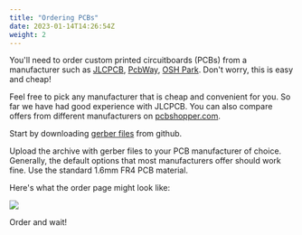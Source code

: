 ```yaml
---
title: "Ordering PCBs"
date: 2023-01-14T14:26:54Z
weight: 2
---
```


You'll need to order custom printed circuitboards (PCBs) from a manufacturer such as [JLCPCB](http://jlcpcb.com), [PcbWay](https://www.pcbway.com), [OSH Park](https://oshpark.com). Don't worry, this is easy and cheap!

Feel free to pick any manufacturer that is cheap and convenient for you. So far we have had good experience with JLCPCB. You can also compare offers from different manufacturers on [pcbshopper.com](http://pcbshopper.com).

Start by downloading [gerber files](https://github.com/iley/kamaji/raw/master/pcb/button_v1/gerbers.zip) from github.

Upload the archive with gerber files to your PCB manufacturer of choice. Generally, the default options that most manufacturers offer should work fine. Use the standard 1.6mm FR4 PCB material.

Here's what the order page might look like:

<img src="/images/buttons-pcb-order.png">

Order and wait!
